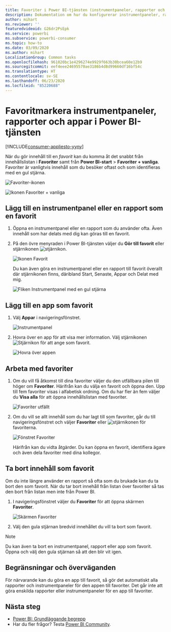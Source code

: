 ```yaml
---
title: Favoriter i Power BI-tjänsten (instrumentpaneler, rapporter och appar)
description: Dokumentation om hur du konfigurerar instrumentpaneler, rapporter och appar som favoriter i Power BI-tjänsten
author: mihart
ms.reviewer: ''
featuredvideoid: G26dr2PsEpk
ms.service: powerbi
ms.subservice: powerbi-consumer
ms.topic: how-to
ms.date: 03/09/2020
ms.author: mihart
LocalizationGroup: Common tasks
ms.openlocfilehash: 961020bc1e4296274e9929f663b30bcea60e12b9
ms.sourcegitcommit: eef4eee24695570ae3186b4d8d99660df16bf54c
ms.translationtype: HT
ms.contentlocale: sv-SE
ms.lasthandoff: 06/23/2020
ms.locfileid: "85220688"
---
```

# <a name="favorite-dashboards-reports-and-apps-in-the-power-bi-service"></a>Favoritmarkera instrumentpaneler, rapporter och appar i Power BI-tjänsten

[!INCLUDE[consumer-appliesto-yyny](../includes/consumer-appliesto-yyny.md)]

När du gör innehåll till en *favorit* kan du komma åt det snabbt från innehållslistan i **Favoriter** samt från **Power BI-start** > **Favoriter + vanliga**. Favoriter är vanligtvis innehåll som du besöker oftast och som identifieras med en gul stjärna.

   ![Favoriter-ikonen](./media/end-user-favorite/power-bi-favorite-nav.png)

   ![Ikonen Favoriter + vanliga](./media/end-user-favorite/power-bi-home.png)

## <a name="add-a-dashboard-or-report-as-a-favorite"></a>Lägg till en instrumentpanel eller en rapport som en favorit

1. Öppna en instrumentpanel eller en rapport som du använder ofta. Även innehåll som har delats med dig kan göras till en favorit.

2. På den övre menyraden i Power BI-tjänsten väljer du **Gör till favorit** eller stjärnikonen ![stjärnikon](./media/end-user-favorite/power-bi-favorite-icon.png).
   
   ![Ikonen Favorit](./media/end-user-favorite/power-bi-favorite.png)
   
   Du kan även göra en instrumentpanel eller en rapport till favorit överallt där stjärnikonen finns, däribland Start, Senaste, Appar och Delat med mig. 
   
   ![Fliken Instrumentpanel med en gul stjärna](./media/end-user-favorite/power-bi-recent.png)

## <a name="add-an-app-as-a-favorite"></a>Lägg till en app som favorit

1. Välj **Appar** i navigeringsfönstret.

   ![Instrumentpanel](./media/end-user-favorite/power-bi-app.png)

2. Hovra över en app för att visa mer information. Välj stjärnikonen ![Stjärnikon](./media/end-user-favorite/power-bi-favorite-icon.png) för att ange som favorit.
   
   ![Hovra över appen](./media/end-user-favorite/power-bi-hover-app.png)

## <a name="work-with-favorites"></a>Arbeta med favoriter
1. Om du vill få åtkomst till dina favoriter väljer du den utfällbara pilen till höger om **Favoriter**. Härifrån kan du välja en favorit och öppna den. Upp till fem favoriter visas i alfabetisk ordning. Om du har fler än fem väljer du **Visa alla** för att öppna innehållslistan med favoriter. 
   
   ![Favoriter utfällt](./media/end-user-favorite/power-bi-favorite-flyout.png)
2. Om du vill se allt innehåll som du har lagt till som favoriter, går du till navigeringsfönstret och väljer **Favoriter** eller ![stjärnikonen](./media/end-user-favorite/power-bi-favorites-icon.png) för favoriterna. 
   
    ![Fönstret Favoriter](./media/end-user-favorite/power-bi-fav-screen.png)
   
   Härifrån kan du vidta åtgärder. Du kan öppna en favorit, identifiera ägare och även dela favoriter med dina kollegor.

## <a name="unfavorite-content"></a>Ta bort innehåll som favorit
Om du inte längre använder en rapport så ofta som du brukade kan du ta bort den som favorit. När du tar bort innehåll från listan över favoriter så tas den bort från listan men inte från Power BI.

1. I navigeringsfönstret väljer du **Favoriter** för att öppna skärmen **Favoriter**.
   
   ![Skärmen Favoriter](./media/end-user-favorite/power-bi-un-favorite.png)
2. Välj den gula stjärnan bredvid innehållet du vill ta bort som favorit.

> [!NOTE]
> Du kan även ta bort en instrumentpanel, rapport eller app som favorit. Öppna och välj den gula stjärnan så att den blir vit igen. 
> 
> 
## <a name="limitations-and-considerations"></a>Begränsningar och överväganden
För närvarande kan du göra en app till favorit, så gör det automatiskt alla rapporter och instrumentpaneler för den appen till favoriter. Det går inte att göra enskilda rapporter eller instrumentpaneler för en app till favoriter. 

## <a name="next-steps"></a>Nästa steg
- [Power BI: Grundläggande begrepp](end-user-basic-concepts.md)
- Har du fler frågor? Testa [Power BI Community](https://community.powerbi.com/).

